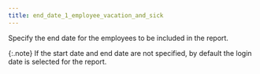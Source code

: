 ```yaml
---
title: end_date_1_employee_vacation_and_sick
---
```



Specify the end date for the employees to be included in the report.


{:.note}
If the start date and end date are not specified,  by default the login  date is selected for the report.

